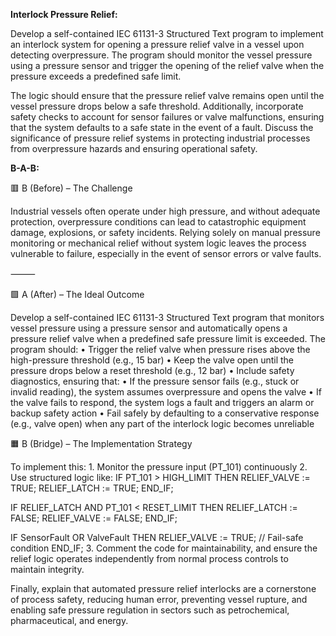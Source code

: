 **Interlock Pressure Relief:**

Develop a self-contained IEC 61131-3 Structured Text program to implement an interlock system for opening a pressure relief valve in a vessel upon detecting overpressure. The program should monitor the vessel pressure using a pressure sensor and trigger the opening of the relief valve when the pressure exceeds a predefined safe limit.

The logic should ensure that the pressure relief valve remains open until the vessel pressure drops below a safe threshold. Additionally, incorporate safety checks to account for sensor failures or valve malfunctions, ensuring that the system defaults to a safe state in the event of a fault. Discuss the significance of pressure relief systems in protecting industrial processes from overpressure hazards and ensuring operational safety.


**B-A-B:**

🟥 B (Before) – The Challenge

Industrial vessels often operate under high pressure, and without adequate protection, overpressure conditions can lead to catastrophic equipment damage, explosions, or safety incidents. Relying solely on manual pressure monitoring or mechanical relief without system logic leaves the process vulnerable to failure, especially in the event of sensor errors or valve faults.

⸻

🟩 A (After) – The Ideal Outcome

Develop a self-contained IEC 61131-3 Structured Text program that monitors vessel pressure using a pressure sensor and automatically opens a pressure relief valve when a predefined safe pressure limit is exceeded. The program should:
	•	Trigger the relief valve when pressure rises above the high-pressure threshold (e.g., 15 bar)
	•	Keep the valve open until the pressure drops below a reset threshold (e.g., 12 bar)
	•	Include safety diagnostics, ensuring that:
	•	If the pressure sensor fails (e.g., stuck or invalid reading), the system assumes overpressure and opens the valve
	•	If the valve fails to respond, the system logs a fault and triggers an alarm or backup safety action
	•	Fail safely by defaulting to a conservative response (e.g., valve open) when any part of the interlock logic becomes unreliable
 
🟧 B (Bridge) – The Implementation Strategy

To implement this:
	1.	Monitor the pressure input (PT_101) continuously
	2.	Use structured logic like:
IF PT_101 > HIGH_LIMIT THEN
    RELIEF_VALVE := TRUE;
    RELIEF_LATCH := TRUE;
END_IF;

IF RELIEF_LATCH AND PT_101 < RESET_LIMIT THEN
    RELIEF_LATCH := FALSE;
    RELIEF_VALVE := FALSE;
END_IF;

IF SensorFault OR ValveFault THEN
    RELIEF_VALVE := TRUE; // Fail-safe condition
END_IF;
  3.	Comment the code for maintainability, and ensure the relief logic operates independently from normal process controls to maintain integrity.

Finally, explain that automated pressure relief interlocks are a cornerstone of process safety, reducing human error, preventing vessel rupture, and enabling safe pressure regulation in sectors such as petrochemical, pharmaceutical, and energy.
